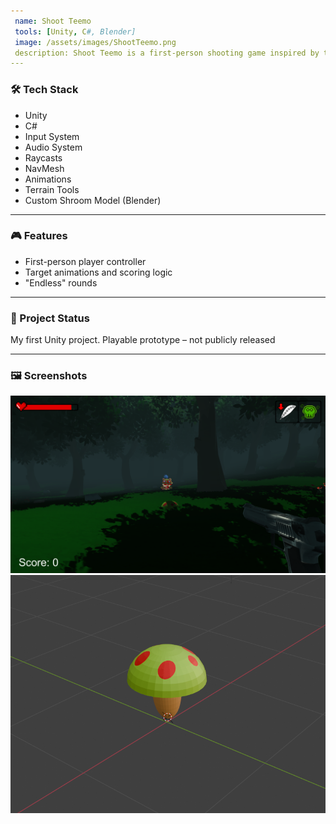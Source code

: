 ```yaml
---
 name: Shoot Teemo
 tools: [Unity, C#, Blender]
 image: /assets/images/ShootTeemo.png
 description: Shoot Teemo is a first-person shooting game inspired by the League of Legends character Teemo. The game features target shooting mechanics, enemy projectiles using NavMesh to target the player and difficulty scaling with time.
---
```


### 🛠 Tech Stack

- Unity
- C#
- Input System
- Audio System
- Raycasts
- NavMesh
- Animations
- Terrain Tools
- Custom Shroom Model (Blender)

---

### 🎮 Features

- First-person player controller
- Target animations and scoring logic
- "Endless" rounds

---

### 📌 Project Status

My first Unity project. Playable prototype – not publicly released

---

### 🖼 Screenshots

![Shoot Teemo Screenshot](/assets/images/ShootTeemo.png)
![Custom Shroom Model (Blender)](/assets/images/ShroomBlender.png)

